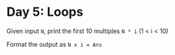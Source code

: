 # Day 5: Loops

Given input `N`, print the first 10 multiples `N * i` (1 < i < 10)

Format the output as `N x i = Ans`

